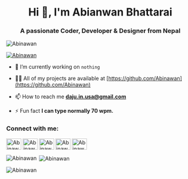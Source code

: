 <h1 align="center">Hi 👋, I'm Abianwan Bhattarai</h1>
<h3 align="center">A passionate Coder, Developer & Designer from Nepal</h3>

<p align="left"> <img src="https://komarev.com/ghpvc/?username=Abinawan&label=Profile%20views&color=0e75b6&style=flat" alt="Abinawan" /> </p>

<p align="left"> <a href="https://github.com/ryo-ma/github-profile-trophy"><img src="https://github-profile-trophy.vercel.app/?username=Abinawan" alt="Abinawan" /></a> </p>

- 🔭 I’m currently working on `nothing`

- 👨‍💻 All of my projects are available at [https://github.com/Abinawan](https://github.com/Abinawan)

- 📫 How to reach me **daju.in.usa@gmail.com**

- ⚡ Fun fact **I can type normally 70 wpm.**

<h3 align="left">Connect with me:</h3>
<p align="left">
<a href="https://dev.to/Abinawan" target="blank"><img align="center" src="https://raw.githubusercontent.com/rahuldkjain/github-profile-readme-generator/master/src/images/icons/Social/devto.svg" alt="Abinawan" height="30" width="40" /></a>
<a href="https://twitter.com/_abinawan" target="blank"><img align="center" src="https://raw.githubusercontent.com/rahuldkjain/github-profile-readme-generator/master/src/images/icons/Social/twitter.svg" alt="Abinawan" height="30" width="40" /></a>
<a href="https://www.linkedin.com/in/abinawan-bhattarai-22486a233/" target="blank"><img align="center" src="https://raw.githubusercontent.com/rahuldkjain/github-profile-readme-generator/master/src/images/icons/Social/linked-in-alt.svg" alt="Abinawan" height="30" width="40" /></a>
<a href="https://instagram.com/_abinawan" target="blank"><img align="center" src="https://raw.githubusercontent.com/rahuldkjain/github-profile-readme-generator/master/src/images/icons/Social/instagram.svg" alt="Abinawan" height="30" width="40" /></a>
<a href="https://discord.gg/6EcVGEunAK" target="blank"><img align="center" src="https://raw.githubusercontent.com/rahuldkjain/github-profile-readme-generator/master/src/images/icons/Social/discord.svg" alt="Abinawan#3511" height="30" width="40" /></a>
</p>



<p><img align="left" src="https://github-readme-stats.vercel.app/api/top-langs?username=Abinawan&show_icons=true&locale=en&layout=compact" alt="Abinawan" /></p>

<p>&nbsp;<img align="center" src="https://github-readme-stats.vercel.app/api?username=Abinawan&show_icons=true&locale=en" alt="Abinawan" /></p>

<p><img align="center" src="https://github-readme-streak-stats.herokuapp.com/?user=Abinawan&" alt="Abinawan" /></p>
